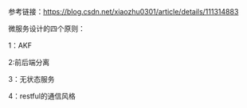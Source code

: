 参考链接：https://blog.csdn.net/xiaozhu0301/article/details/111314883

微服务设计的四个原则：

1：AKF

2:前后端分离

3：无状态服务

4：restful的通信风格